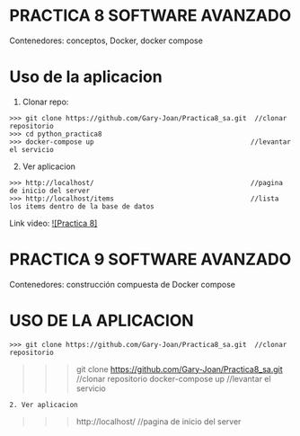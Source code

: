 # PRACTICA 8 SOFTWARE AVANZADO
Contenedores: conceptos, Docker, docker compose

# Uso de la aplicacion

1. Clonar repo:
```
>>> git clone https://github.com/Gary-Joan/Practica8_sa.git  //clonar repositorio
>>> cd python_practica8
>>> docker-compose up                                       //levantar el servicio
```
2. Ver aplicacion
```
>>> http://localhost/                                       //pagina de inicio del server
>>> http://localhost/items                                  //lista los items dentro de la base de datos

```
Link video:
[![Practica 8]](https://www.youtube.com/watch?v=Uu0SoscvHnk)

# PRACTICA 9 SOFTWARE AVANZADO

Contenedores: construcción compuesta de Docker compose

# USO DE LA APLICACION
```
>>> git clone https://github.com/Gary-Joan/Practica8_sa.git  //clonar repositorio

```
>>> git clone https://github.com/Gary-Joan/Practica8_sa.git  //clonar repositorio
>>> docker-compose up                                       //levantar el servicio
```
2. Ver aplicacion
```
>>> http://localhost/                                       //pagina de inicio del server
